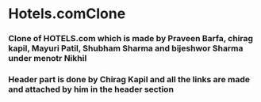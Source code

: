 # Hotels.comClone

### Clone of HOTELS.com which is made by Praveen Barfa, chirag kapil, Mayuri Patil, Shubham Sharma and bijeshwor Sharma under menotr Nikhil ###

### Header part is done by Chirag Kapil and all the links are made and attached by him in the header section ###

